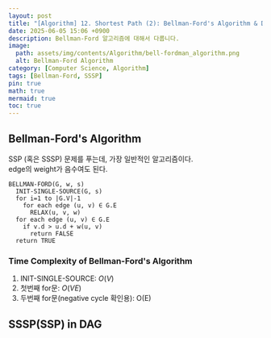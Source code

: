 ```yaml
---
layout: post
title: "[Algorithm] 12. Shortest Path (2): Bellman-Ford's Algorithm & DAG"
date: 2025-06-05 15:06 +0900
description: Bellman-Ford 알고리즘에 대해서 다룹니다.
image:
  path: assets/img/contents/Algorithm/bell-fordman_algorithm.png
  alt: Bellman-Ford Algorithm
category: [Computer Science, Algorithm]
tags: [Bellman-Ford, SSSP]
pin: true
math: true
mermaid: true
toc: true
---
```


## Bellman-Ford's Algorithm  
SSP (혹은 SSSP) 문제를 푸는데, 가장 일반적인 알고리즘이다.  
edge의 weight가 음수여도 된다.  

```
BELLMAN-FORD(G, w, s)
  INIT-SINGLE-SOURCE(G, s)
  for i=1 to |G.V|-1
    for each edge (u, v) ∈ G.E
      RELAX(u, v, w)
  for each edge (u, v) ∈ G.E
    if v.d > u.d + w(u, v)
      return FALSE
  return TRUE
```   

### Time Complexity of Bellman-Ford's Algorithm  
1. INIT-SINGLE-SOURCE: $O(V)$
2. 첫번째 for문: $O(VE)$
3. 두번째 for문(negative cycle 확인용): O(E)  


## SSSP(SSP) in DAG  

